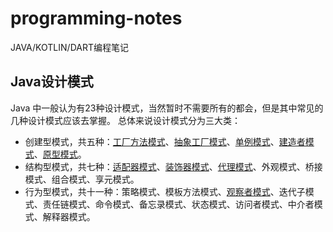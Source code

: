 # programming-notes
JAVA/KOTLIN/DART编程笔记

## Java设计模式
Java 中一般认为有23种设计模式，当然暂时不需要所有的都会，但是其中常见的几种设计模式应该去掌握。
总体来说设计模式分为三大类：
* 创建型模式，共五种：[工厂方法模式](/java/设计模式-工厂模式.md)、[抽象工厂模式](/java/设计模式-抽象工厂模式.md)、[单例模式](java/设计模式-单例模式.md)、[建造者模式](/java/设计模式-建造者模式.md)、[原型模式](/java/设计模式-原型模式.md)。
* 结构型模式，共七种：[适配器模式](/java/设计模式-适配器模式.md)、[装饰器模式](/java/设计模式-装饰模式.md)、[代理模式](/java/设计模式-代理模式.md)、外观模式、桥接模式、组合模式、享元模式。
* 行为型模式，共十一种：策略模式、模板方法模式、[观察者模式](/java/设计模式-观察者模式.md)、迭代子模式、责任链模式、命令模式、备忘录模式、状态模式、访问者模式、中介者模式、解释器模式。
